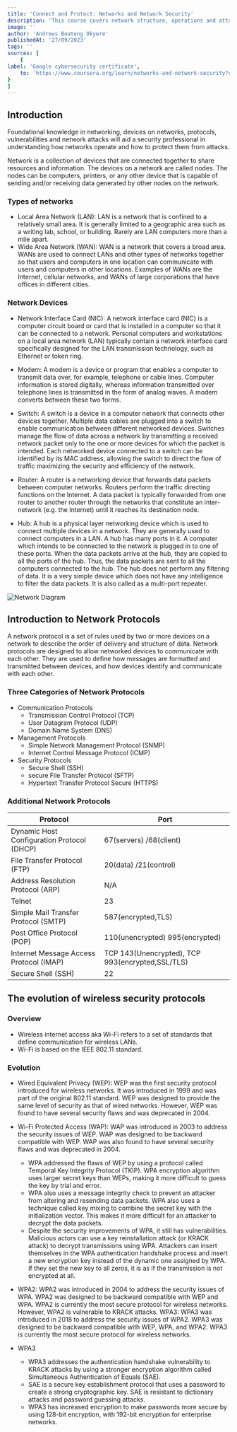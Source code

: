```yaml
---
title: 'Connect and Protect: Networks and Network Security'
description: 'This course covers network structure, operations and attacks and also about security hardening'
image: ''
author: 'Andrews Boateng Okyere'
publishedAt: '27/09/2023'
tags: ''
sources: [
    {
label: 'Google cybersecurity certificate',
    to: 'https://www.coursera.org/learn/networks-and-network-security?specialization=google-cybersecurity' 
}
]
---
```


## Introduction

Foundational knowledge in networking, devices on networks, protocols, vulnerabilities and network attacks will aid a security professional in understanding how networks operate and how to protect them from attacks.

Network is a collection of devices that are connected together to share resources and information. The devices on a network are called nodes. The nodes can be computers, printers, or any other device that is capable of sending and/or receiving data generated by other nodes on the network.

### Types of networks

- Local Area Network (LAN): LAN is a network that is confined to a relatively small area. It is generally limited to a geographic area such as a writing lab, school, or building. Rarely are LAN computers more than a mile apart.
- Wide Area Network (WAN): WAN is a network that covers a broad area. WANs are used to connect LANs and other types of networks together so that users and computers in one location can communicate with users and computers in other locations. Examples of WANs are the Internet, cellular networks, and WANs of large corporations that have offices in different cities.

### Network Devices

- Network Interface Card (NIC): A network interface card (NIC) is a computer circuit board or card that is installed in a computer so that it can be connected to a network. Personal computers and workstations on a local area network (LAN) typically contain a network interface card specifically designed for the LAN transmission technology, such as Ethernet or token ring.
  
- Modem: A modem is a device or program that enables a computer to transmit data over, for example, telephone or cable lines. Computer information is stored digitally, whereas information transmitted over telephone lines is transmitted in the form of analog waves. A modem converts between these two forms.
  
- Switch: A switch is a device in a computer network that connects other devices together. Multiple data cables are plugged into a switch to enable communication between different networked devices. Switches manage the flow of data across a network by transmitting a received network packet only to the one or more devices for which the packet is intended. Each networked device connected to a switch can be identified by its MAC address, allowing the switch to direct the flow of traffic maximizing the security and efficiency of the network.
  
- Router: A router is a networking device that forwards data packets between computer networks. Routers perform the traffic directing functions on the Internet. A data packet is typically forwarded from one router to another router through the networks that constitute an inter-network (e.g. the Internet) until it reaches its destination node.
  
- Hub: A hub is a physical layer networking device which is used to connect multiple devices in a network. They are generally used to connect computers in a LAN. A hub has many ports in it. A computer which intends to be connected to the network is plugged in to one of these ports. When the data packets arrive at the hub, they are copied to all the ports of the hub. Thus, the data packets are sent to all the computers connected to the hub. The hub does not perform any filtering of data. It is a very simple device which does not have any intelligence to filter the data packets. It is also called as a multi-port repeater.

![Network Diagram]("https://d3c33hcgiwev3.cloudfront.net/imageAssetProxy.v1/URorDIh9TNiq7e481RWHmQ_85911828bd7c43b38761dd2b520e8df1_CS_R-041_-Edited-S34G001-1-.png?expiry=1696896000000&hmac=maXd4Lvjb-U_-mmsdMG4o8H8Afghc4MCSM3ZvPWVDRk")

## Introduction to Network Protocols

A network protocol is a set of rules used by two or more devices on a network to describe the order of delivery and structure of data. Network protocols are designed to allow networked devices to communicate with each other. They are used to define how messages are formatted and transmitted between devices, and how devices identify and communicate with each other.

### Three Categories of Network Protocols

- Communication Protocols
  - Transmission Control Protocol (TCP)
  - User Datagram Protocol (UDP)
  - Domain Name System (DNS)
- Management Protocols
  - Simple Network Management Protocol (SNMP)
  - Internet Control Message Protocol (ICMP)
- Security Protocols
  - Secure Shell (SSH)
  - secure File Transfer Protocol (SFTP)
  - Hypertext Transfer Protocol Secure (HTTPS) 

### Additional Network Protocols

|Protocol|Port|
|--------|----|
|Dynamic Host Configuration Protocol (DHCP)|67(servers) /68(client)|
|File Transfer Protocol (FTP)|20(data) /21(control)|
|Address Resolution Protocol (ARP)|N/A|
|Telnet|23|
|Simple Mail Transfer Protocol (SMTP)|587(encrypted,TLS)|
|Post Office Protocol (POP)|110(unencrypted) 995(encrypted)|
|Internet Message Access Protocol (IMAP)|TCP 143(Unencrypted), TCP 993(encrypted,SSL/TLS)|
|Secure Shell (SSH)|22|

## The evolution of wireless security protocols

### Overview

- Wireless internet access aka Wi-Fi refers to a set of standards that define communication for wireless LANs.
- Wi-Fi is based on the IEEE 802.11 standard.

### Evolution

- Wired Equivalent Privacy (WEP): WEP was the first security protocol introduced for wireless networks. It was introduced in 1999 and was part of the original 802.11 standard. WEP was designed to provide the same level of security as that of wired networks. However, WEP was found to have several security flaws and was deprecated in 2004.
- Wi-Fi Protected Access (WAP): WAP was introduced in 2003 to address the security issues of WEP. WAP was designed to be backward compatible with WEP. WAP was also found to have several security flaws and was deprecated in 2004.  
  - WPA addressed the flaws of WEP by using a protocol called Temporal Key Integrity Protocol (TKIP). WPA encryption algorithm uses larger secret keys than WEPs, making it more difficult to guess the key by trial and error.
  - WPA also uses a message integrity check to prevent an attacker from altering and resending data packets. WPA also uses a technique called key mixing to combine the secret key with the initialization vector. This makes it more difficult for an attacker to decrypt the data packets.
  - Despite the security improvements of WPA, it still has vulnerabilities. Malicious actors can use a key reinstallation attack (or KRACK attack) to decrypt transmissions using WPA. Attackers can insert themselves in the WPA authentication handshake process and insert a new encryption key instead of the dynamic one assigned by WPA. If they set the new key to all zeros, it is as if the transmission is not encrypted at all.

- WPA2: WPA2 was introduced in 2004 to address the security issues of WPA. WPA2 was designed to be backward compatible with WEP and WPA. WPA2 is currently the most secure protocol for wireless networks. However, WPA2 is vulnerable to KRACK attacks. WPA3: WPA3 was introduced in 2018 to address the security issues of WPA2. WPA3 was designed to be backward compatible with WEP, WPA, and WPA2. WPA3 is currently the most secure protocol for wireless networks.
- WPA3
  - WPA3 addresses the authentication handshake vulnerability to KRACK attacks by using a stronger encryption algorithm called Simultaneous Authentication of Equals (SAE).
  - SAE is a secure key establishment protocol that uses a password to create a strong cryptographic key. SAE is resistant to dictionary attacks and password guessing attacks.
  - WPA3 has increased encryption to make passwords more secure by using 128-bit encryption, with 192-bit encryption for enterprise networks.
